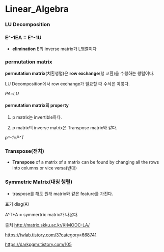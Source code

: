 # Linear_Algebra

### LU Decomposition

### E^-1EA = E^-1U

- **elimination** E의 inverse matrix가 L행렬이다

### permutation matrix
  **permutation matrix**(치환행렬)은 __row exchange__(행 교환)을 수행하는 행렬이다.
  
  LU Decomposition에서 row exchange가 필요할 때 수식은 이렇다.
 
  _PA=LU_
  
  #### permutation matrix의 property
  
  1. p matrix는 invertible하다.
  
  2. p matrix의 inverse matrix은 Transpose matrix와 같다.
  
  _p^-1=P^T_
  
  
  
  
  
  
### Transpose(전치)
 
- **Transpose** of a matrix of a matrix can be found by changing all the rows into columns or vice versa(반대)    




### Symmetric Matrix(대칭 행렬)


- traspose를 해도 원래 matrix와 같은 feature를 가진다.

표기 diag(A)

A^T*A = symmertric matrix가 나온다.
  
 



















출처
http://matrix.skku.ac.kr/K-MOOC-LA/

https://twlab.tistory.com/3?category=668741


https://darkpgmr.tistory.com/105

